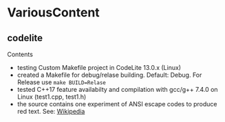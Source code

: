 # VariousContent
## codelite
Contents
* testing Custom Makefile project in CodeLite 13.0.x (Linux)
* created a Makefile for debug/relase building. Default: Debug. For Release use ```make BUILD=Relase```
* tested C++17 feature availabilty and compilation with gcc/g++ 7.4.0 on Linux (test1.cpp, test1.h)
* the source contains one experiment of ANSI escape codes to produce red text. See: [Wikipedia](https://en.wikipedia.org/wiki/ANSI_escape_code#Example_of_use_in_C) 
